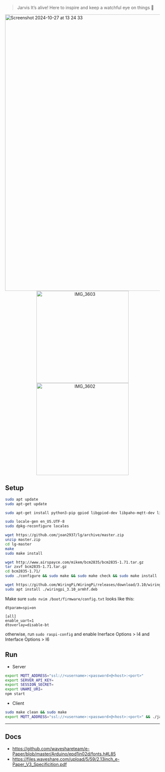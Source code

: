 > Jarvis It’s alive! Here to inspire and keep a watchful eye on things 👀

<img width="900" alt="Screenshot 2024-10-27 at 13 24 33" src="https://github.com/user-attachments/assets/b2064f79-85ae-40e4-9426-25b6380d73dc">

<div align="center">
  <img width="300" alt="IMG_3603" src="https://github.com/user-attachments/assets/5b98a666-aa89-49d5-80e6-4c8cc2b04bcf">
  <img width="300" alt="IMG_3602" src="https://github.com/user-attachments/assets/90aabb81-2482-47b3-92b3-75cb0453bb5c">
</div>

## Setup

```bash
sudo apt update
sudo apt-get update

sudo apt-get install python3-pip gpiod libgpiod-dev libpaho-mqtt-dev libssl-dev

sudo locale-gen en_US.UTF-8
sudo dpkg-reconfigure locales

wget https://github.com/joan2937/lg/archive/master.zip
unzip master.zip
cd lg-master
make
sudo make install

wget http://www.airspayce.com/mikem/bcm2835/bcm2835-1.71.tar.gz
tar zxvf bcm2835-1.71.tar.gz
cd bcm2835-1.71/
sudo ./configure && sudo make && sudo make check && sudo make install

wget https://github.com/WiringPi/WiringPi/releases/download/3.10/wiringpi_3.10_armhf.deb
sudo apt install ./wiringpi_3.10_armhf.deb
```

Make sure `sudo nvim /boot/firmware/config.txt` looks like this:
```
dtparam=spi=on

[all]
enable_uart=1
dtoverlay=disable-bt
```
otherwise, run `sudo raspi-config` and enable Inerface Options > I4 and Interface Options > I6

## Run

- Server
```bash
export MQTT_ADDRESS="ssl://<username>:<password>@<host>:<port>"
export SERVER_API_KEY=
export SESSION_SECRET=
export UNAMI_URI=
npm start
```

- Client
```bash
sudo make clean && sudo make
export MQTT_ADDRESS="ssl://<username>:<password>@<host>:<port>" && ./jarvis
```

---

## Docs
- https://github.com/waveshareteam/e-Paper/blob/master/Arduino/epd1in02d/fonts.h#L85
- https://files.waveshare.com/upload/5/59/2.13inch_e-Paper_V3_Specificition.pdf

